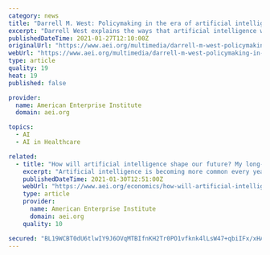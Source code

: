 ```yaml
---
category: news
title: "Darrell M. West: Policymaking in the era of artificial intelligence"
excerpt: "Darrell West explains the ways that artificial intelligence will affect various industries — including medicine, education, and transportation — in the coming decades, as well as many policy questions lawmakers will need to consider as AI transforms the economy."
publishedDateTime: 2021-01-27T12:10:00Z
originalUrl: "https://www.aei.org/multimedia/darrell-m-west-policymaking-in-the-era-of-artificial-intelligence/"
webUrl: "https://www.aei.org/multimedia/darrell-m-west-policymaking-in-the-era-of-artificial-intelligence/"
type: article
quality: 19
heat: 19
published: false

provider:
  name: American Enterprise Institute
  domain: aei.org

topics:
  - AI
  - AI in Healthcare

related:
  - title: "How will artificial intelligence shape our future? My long-read Q&A with Darrell M. West"
    excerpt: "Artificial intelligence is becoming more common every year, with applications in industries ranging from medicine to transportation to the service sector. Many people see this technology as a means of finally escaping the disappointing productivity growth of the past few decades."
    publishedDateTime: 2021-01-30T12:51:00Z
    webUrl: "https://www.aei.org/economics/how-will-artificial-intelligence-shape-our-future-my-long-read-qa-with-darrell-m-west/"
    type: article
    provider:
      name: American Enterprise Institute
      domain: aei.org
    quality: 10

secured: "BL19WCBT0dU6tlwIY9J6OVqMTBIfnKH2Tr0PO1vfknk4lLsW47+qbiIFx/xHAwQi1aVLJOvfkpVw88o5wIucO9JhL0rrqMkPm6MJlqjhpfTLQjW/wfx8MmxZzqRWsEHxsmTHijg/ECRtVvyslDOZ7J7Q3Sn6/lRZGutmNiwBTxzMFl/2pWSbwzrjimg0ILM2W3B/OZ1T9iP1LZhx7JVc6WZVZ4IR7BuSe675HQrNQ9J4T6caU7J41AMVwfW+VhXX0u0QWmjAiqfavaUIACFpqgl/pIFoyead95tiGFBXAjcZcq2M/6qNSmZtfueR0U5bmnCSmoSUaptEPbsJA7/VmmiITY7W4oWbeM0CK6h12Oc=;Pf7SUQtutAhbKvR3PH9OJA=="
---
```


